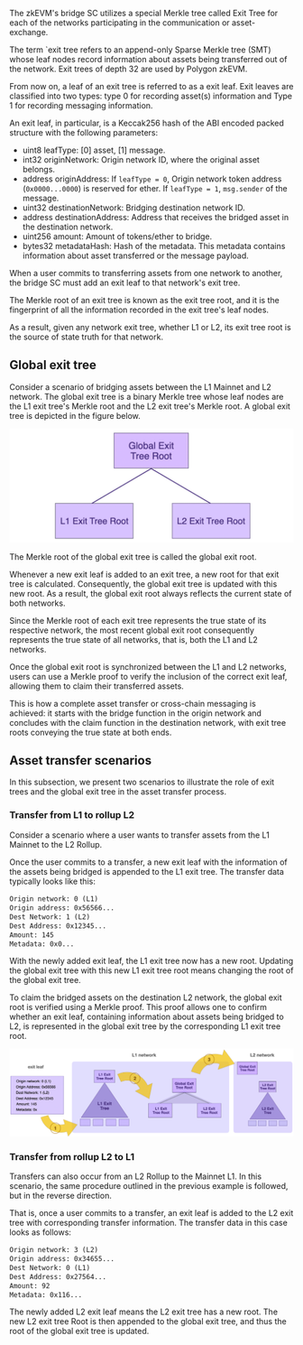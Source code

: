 The zkEVM's bridge SC utilizes a special Merkle tree called Exit Tree for each of the networks participating in the communication or asset-exchange.

The term `exit tree refers to an append-only Sparse Merkle tree (SMT) whose leaf nodes record information about assets being transferred out of the network. Exit trees of depth 32 are used by Polygon zkEVM.

From now on, a leaf of an exit tree is referred to as a exit leaf. Exit leaves are classified into two types: type 0 for recording asset(s) information and Type 1 for recording messaging information.

An exit leaf, in particular, is a Keccak256 hash of the ABI encoded packed structure with the following parameters:

- uint8 leafType: [0] asset, [1] message.
- int32 originNetwork: Origin network ID, where the original asset belongs.
- address originAddress: If `leafType = 0`, Origin network token address (`0x0000...0000`) is reserved for ether. If `leafType = 1`, `msg.sender` of the message.
- uint32 destinationNetwork: Bridging destination network ID.
- address destinationAddress: Address that receives the bridged asset in the destination network.
- uint256 amount: Amount of tokens/ether to bridge.
- bytes32 metadataHash: Hash of the metadata. This metadata contains information about asset transferred or the message payload.

When a user commits to transferring assets from one network to another, the bridge SC must add an exit leaf to that network's exit tree.

The Merkle root of an exit tree is known as the exit tree root, and it is the fingerprint of all the information recorded in the exit tree's leaf nodes.

As a result, given any network exit tree, whether L1 or L2, its exit tree root is the source of state truth for that network.

## Global exit tree

Consider a scenario of bridging assets between the L1 Mainnet and L2 network. The global exit tree is a binary Merkle tree whose leaf nodes are the L1 exit tree's Merkle root and the L2 exit tree's Merkle root. A global exit tree is depicted in the figure below.

![The L1-L2 global exit tree](../../../../img/zkEVM/02pzb-global-exit-tree.png)

The Merkle root of the global exit tree is called the global exit root.

Whenever a new exit leaf is added to an exit tree, a new root for that exit tree is calculated. Consequently, the global exit tree is updated with this new root. As a result, the global exit root always reflects the current state of both networks.

Since the Merkle root of each exit tree represents the true state of its respective network, the most recent global exit root consequently represents the true state of all networks, that is, both the L1 and L2 networks.

Once the global exit root is synchronized between the L1 and L2 networks, users can use a Merkle proof to verify the inclusion of the correct exit leaf, allowing them to claim their transferred assets.

This is how a complete asset transfer or cross-chain messaging is achieved: it starts with the bridge function in the origin network and concludes with the claim function in the destination network, with exit tree roots conveying the true state at both ends.

## Asset transfer scenarios

In this subsection, we present two scenarios to illustrate the role of exit trees and the global exit tree in the asset transfer process.

### Transfer from L1 to rollup L2

Consider a scenario where a user wants to transfer assets from the L1 Mainnet to the L2 Rollup.

Once the user commits to a transfer, a new exit leaf with the information of the assets being bridged is appended to the L1 exit tree. The transfer data typically looks like this:

```
Origin network: 0 (L1)
Origin address: 0x56566... 
Dest Network: 1 (L2)
Dest Address: 0x12345...
Amount: 145
Metadata: 0x0...
```

With the newly added exit leaf, the L1 exit tree now has a new root. Updating the global exit tree with this new L1 exit tree root means changing the root of the global exit tree.

To claim the bridged assets on the destination L2 network, the global exit root is verified using a Merkle proof. This proof allows one to confirm whether an exit leaf, containing information about assets being bridged to L2, is represented in the global exit tree by the corresponding L1 exit tree root.

![Updating L1 exit tree and the global exit root](../../../../img/zkEVM/03pzb-exit-leaf-add-L1-L2.png)

### Transfer from rollup L2 to L1

Transfers can also occur from an L2 Rollup to the Mainnet L1. In this scenario, the same procedure outlined in the previous example is followed, but in the reverse direction.

That is, once a user commits to a transfer, an exit leaf is added to the L2 exit tree with corresponding transfer information. The transfer data in this case looks as follows:

```
Origin network: 3 (L2)
Origin address: 0x34655... 
Dest Network: 0 (L1)
Dest Address: 0x27564...
Amount: 92
Metadata: 0x116...
```

The newly added L2 exit leaf means the L2 exit tree has a new root. The new L2 exit tree Root is then appended to the global exit tree, and thus the root of the global exit tree is updated.